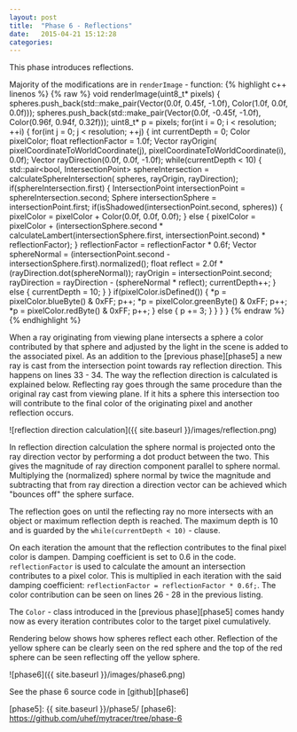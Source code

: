 ```yaml
---
layout: post
title:  "Phase 6 - Reflections"
date:   2015-04-21 15:12:28
categories:
---
```


This phase introduces reflections. 

Majority of the modifications are in `renderImage` - function:
{% highlight c++ linenos %}
{% raw %}
void renderImage(uint8_t* pixels) {
  spheres.push_back(std::make_pair(Vector(0.0f, 0.45f, -1.0f), Color(1.0f, 0.0f, 0.0f)));
  spheres.push_back(std::make_pair(Vector(0.0f, -0.45f, -1.0f), Color(0.96f, 0.94f, 0.32f)));
  uint8_t* p = pixels;
  for(int i = 0; i < resolution; ++i) {
    for(int j = 0; j < resolution; ++j) {
      int currentDepth = 0;
      Color pixelColor;
      float reflectionFactor = 1.0f;
      Vector rayOrigin(
          pixelCoordinateToWorldCoordinate(j),
          pixelCoordinateToWorldCoordinate(i),
          0.0f);
      Vector rayDirection(0.0f, 0.0f, -1.0f);
      while(currentDepth < 10) {
        std::pair<bool, IntersectionPoint> sphereIntersection = calculateSphereIntersection(
            spheres,
            rayOrigin,
            rayDirection);
        if(sphereIntersection.first) {
          IntersectionPoint intersectionPoint = sphereIntersection.second;
          Sphere intersectionSphere = intersectionPoint.first;
          if(isShadowed(intersectionPoint.second, spheres)) {
            pixelColor = pixelColor + Color(0.0f, 0.0f, 0.0f);
          } else {
            pixelColor = pixelColor + (intersectionSphere.second *
              calculateLambert(intersectionSphere.first, intersectionPoint.second)
              * reflectionFactor);
          }
          reflectionFactor = reflectionFactor * 0.6f;
          Vector sphereNormal = (intersectionPoint.second - intersectionSphere.first).normalized();
          float reflect = 2.0f * (rayDirection.dot(sphereNormal));
          rayOrigin = intersectionPoint.second;
          rayDirection = rayDirection - (sphereNormal * reflect);
          currentDepth++;
        } else {
          currentDepth = 10;
        }
      }
      if(pixelColor.isDefined()) {
        *p = pixelColor.blueByte() & 0xFF; p++;
        *p = pixelColor.greenByte() & 0xFF; p++;
        *p = pixelColor.redByte() & 0xFF; p++;
      } else {
        p += 3;
      }
    }
  }
}
{% endraw %}
{% endhighlight %}

When a ray originating from viewing plane intersects a sphere a color contributed by that sphere and adjusted by the light in the scene is added to the associated pixel. As an addition to the [previous phase][phase5] a new ray is cast from the intersection point towards ray reflection direction. This happens on lines 33 - 34. The way the reflection direction is calculated is explained below. Reflecting ray goes through the same procedure than the original ray cast from viewing plane. If it hits a sphere this intersection too will contribute to the final color of the originating pixel and another reflection occurs.

![reflection direction calculation]({{ site.baseurl }}/images/reflection.png)

In reflection direction calculation the sphere normal is projected onto the ray direction vector by performing a dot product between the two. This gives the magnitude of ray direction component parallel to sphere normal. Multiplying the (normalized) sphere normal by twice the magnitude and subtracting that from ray direction a direction vector can be achieved which "bounces off" the sphere surface.

The reflection goes on until the reflecting ray no more intersects with an object or maximum reflection depth is reached. The maximum depth is 10 and is guarded by the `while(currentDepth < 10)` - clause.

On each iteration the amount that the reflection contributes to the final pixel color is dampen. Damping coefficient is set to 0.6 in the code. `reflectionFactor` is used to calculate the amount an intersection contributes to a pixel color. This is multiplied in each iteration with the said damping coefficient: `reflectionFactor = reflectionFactor * 0.6f;`. The color contribution can be seen on lines 26 - 28 in the previous listing.

The `Color` - class introduced in the [previous phase][phase5] comes handy now as every iteration contributes color to the target pixel cumulatively.

Rendering below shows how spheres reflect each other. Reflection of the yellow sphere can be clearly seen on the red sphere and the top of the red sphere can be seen reflecting off the yellow sphere.

![phase6]({{ site.baseurl }}/images/phase6.png)

See the phase 6 source code in [github][phase6]

[phase5]:      {{ site.baseurl }}/phase5/
[phase6]:      https://github.com/uhef/mytracer/tree/phase-6




